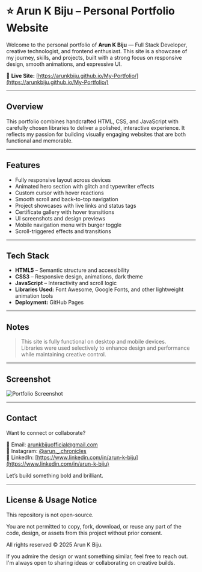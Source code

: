# ⭐ Arun K Biju – Personal Portfolio Website

Welcome to the personal portfolio of **Arun K Biju** — Full Stack Developer, creative technologist, and frontend enthusiast. This site is a showcase of my journey, skills, and projects, built with a strong focus on responsive design, smooth animations, and expressive UI.

🔗 **Live Site:** [https://arunkbiju.github.io/My-Portfolio/](https://arunkbiju.github.io/My-Portfolio/)

---

## Overview

This portfolio combines handcrafted HTML, CSS, and JavaScript with carefully chosen libraries to deliver a polished, interactive experience. It reflects my passion for building visually engaging websites that are both functional and memorable.

---

## Features

- Fully responsive layout across devices  
- Animated hero section with glitch and typewriter effects  
- Custom cursor with hover reactions  
- Smooth scroll and back-to-top navigation  
- Project showcases with live links and status tags  
- Certificate gallery with hover transitions  
- UI screenshots and design previews  
- Mobile navigation menu with burger toggle  
- Scroll-triggered effects and transitions

---

## Tech Stack

- **HTML5** – Semantic structure and accessibility  
- **CSS3** – Responsive design, animations, dark theme  
- **JavaScript** – Interactivity and scroll logic  
- **Libraries Used:** Font Awesome, Google Fonts, and other lightweight animation tools  
- **Deployment:** GitHub Pages

---

## Notes

> This site is fully functional on desktop and mobile devices.  
> Libraries were used selectively to enhance design and performance while maintaining creative control.

---

## Screenshot

![Portfolio Screenshot](https://github.com/user-attachments/assets/78b75c5c-8c58-4d31-9d07-418cd407ba25)

---

## Contact

Want to connect or collaborate?

📧 Email: [arunkbijuofficial@gmail.com](mailto:arunkbijuofficial@gmail.com)  
📸 Instagram: [@arun._.chronicles](https://www.instagram.com/arun._.chronicles/)  
🔗 LinkedIn: [https://www.linkedin.com/in/arun-k-biju](https://www.linkedin.com/in/arun-k-biju)

Let’s build something bold and brilliant.

---

## License & Usage Notice

This repository is not open-source.

You are not permitted to copy, fork, download, or reuse any part of the code, design, or assets from this project without prior consent.

All rights reserved © 2025 Arun K Biju.

If you admire the design or want something similar, feel free to reach out. I'm always open to sharing ideas or collaborating on creative builds.
